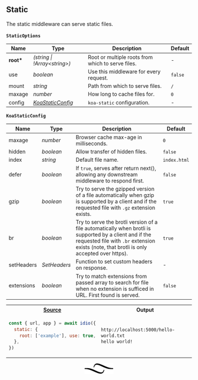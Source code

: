 ## Static

The static middleware can serve static files.

__<a name="type-staticoptions">`StaticOptions`</a>__

|   Name    |                       Type                        |                    Description                    | Default |
| --------- | ------------------------------------------------- | ------------------------------------------------- | ------- |
| __root*__ | <em>(string \| !Array&lt;string&gt;)</em>         | Root or multiple roots from which to serve files. | -       |
| use       | <em>boolean</em>                                  | Use this middleware for every request.            | `false` |
| mount     | <em>string</em>                                   | Path from which to serve files.                   | `/`     |
| maxage    | <em>number</em>                                   | How long to cache files for.                      | `0`     |
| config    | <em>[KoaStaticConfig](#type-koastaticconfig)</em> | `koa-static` configuration.                       | -       |

__<a name="type-koastaticconfig">`KoaStaticConfig`</a>__

|    Name    |        Type         |                                                                                             Description                                                                                             |   Default    |
| ---------- | ------------------- | --------------------------------------------------------------------------------------------------------------------------------------------------------------------------------------------------- | ------------ |
| maxage     | <em>number</em>     | Browser cache max-age in milliseconds.                                                                                                                                                              | `0`          |
| hidden     | <em>boolean</em>    | Allow transfer of hidden files.                                                                                                                                                                     | `false`      |
| index      | <em>string</em>     | Default file name.                                                                                                                                                                                  | `index.html` |
| defer      | <em>boolean</em>    | If `true`, serves after return next(), allowing any downstream middleware to respond first.                                                                                                         | `false`      |
| gzip       | <em>boolean</em>    | Try to serve the gzipped version of a file automatically when gzip is supported by a client and if the requested file with `.gz` extension exists.                                                  | `true`       |
| br         | <em>boolean</em>    | Try to serve the brotli version of a file automatically when brotli is supported by a client and if the requested file with `.br` extension exists (note, that brotli is only accepted over https). | `true`       |
| setHeaders | <em>SetHeaders</em> | Function to set custom headers on response.                                                                                                                                                         | -            |
| extensions | <em>boolean</em>    | Try to match extensions from passed array to search for file when no extension is sufficed in URL. First found is served.                                                                           | `false`      |

<table>
<tr><th><a href="example/index.js">Source</a></th><th>Output</th>
</tr><tr>
<td>

```js
const { url, app } = await idio({
  static: {
    root: ['example'], use: true,
  },
})
```
</td>
<td>

```
http://localhost:5000/hello-world.txt
hello world!
```
</td></tr>
</table>

<p align="center"><a href="#table-of-contents"><img src="/.documentary/section-breaks/0.svg?sanitize=true"></a></p>